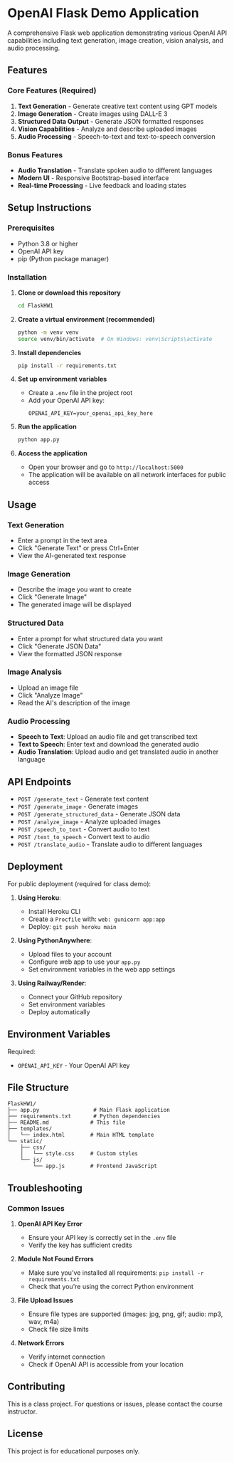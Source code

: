# OpenAI Flask Demo Application

A comprehensive Flask web application demonstrating various OpenAI API capabilities including text generation, image creation, vision analysis, and audio processing.

## Features

### Core Features (Required)
1. **Text Generation** - Generate creative text content using GPT models
2. **Image Generation** - Create images using DALL-E 3
3. **Structured Data Output** - Generate JSON formatted responses
4. **Vision Capabilities** - Analyze and describe uploaded images
5. **Audio Processing** - Speech-to-text and text-to-speech conversion

### Bonus Features
- **Audio Translation** - Translate spoken audio to different languages
- **Modern UI** - Responsive Bootstrap-based interface
- **Real-time Processing** - Live feedback and loading states

## Setup Instructions

### Prerequisites
- Python 3.8 or higher
- OpenAI API key
- pip (Python package manager)

### Installation

1. **Clone or download this repository**
   ```bash
   cd FlaskHW1
   ```

2. **Create a virtual environment (recommended)**
   ```bash
   python -m venv venv
   source venv/bin/activate  # On Windows: venv\Scripts\activate
   ```

3. **Install dependencies**
   ```bash
   pip install -r requirements.txt
   ```

4. **Set up environment variables**
   - Create a `.env` file in the project root
   - Add your OpenAI API key:
     ```
     OPENAI_API_KEY=your_openai_api_key_here
     ```

5. **Run the application**
   ```bash
   python app.py
   ```

6. **Access the application**
   - Open your browser and go to `http://localhost:5000`
   - The application will be available on all network interfaces for public access

## Usage

### Text Generation
- Enter a prompt in the text area
- Click "Generate Text" or press Ctrl+Enter
- View the AI-generated text response

### Image Generation
- Describe the image you want to create
- Click "Generate Image"
- The generated image will be displayed

### Structured Data
- Enter a prompt for what structured data you want
- Click "Generate JSON Data"
- View the formatted JSON response

### Image Analysis
- Upload an image file
- Click "Analyze Image"
- Read the AI's description of the image

### Audio Processing
- **Speech to Text**: Upload an audio file and get transcribed text
- **Text to Speech**: Enter text and download the generated audio
- **Audio Translation**: Upload audio and get translated audio in another language

## API Endpoints

- `POST /generate_text` - Generate text content
- `POST /generate_image` - Generate images
- `POST /generate_structured_data` - Generate JSON data
- `POST /analyze_image` - Analyze uploaded images
- `POST /speech_to_text` - Convert audio to text
- `POST /text_to_speech` - Convert text to audio
- `POST /translate_audio` - Translate audio to different languages

## Deployment

For public deployment (required for class demo):

1. **Using Heroku**:
   - Install Heroku CLI
   - Create a `Procfile` with: `web: gunicorn app:app`
   - Deploy: `git push heroku main`

2. **Using PythonAnywhere**:
   - Upload files to your account
   - Configure web app to use your `app.py`
   - Set environment variables in the web app settings

3. **Using Railway/Render**:
   - Connect your GitHub repository
   - Set environment variables
   - Deploy automatically

## Environment Variables

Required:
- `OPENAI_API_KEY` - Your OpenAI API key

## File Structure

```
FlaskHW1/
├── app.py                 # Main Flask application
├── requirements.txt       # Python dependencies
├── README.md             # This file
├── templates/
│   └── index.html        # Main HTML template
└── static/
    ├── css/
    │   └── style.css     # Custom styles
    └── js/
        └── app.js        # Frontend JavaScript
```

## Troubleshooting

### Common Issues

1. **OpenAI API Key Error**
   - Ensure your API key is correctly set in the `.env` file
   - Verify the key has sufficient credits

2. **Module Not Found Errors**
   - Make sure you've installed all requirements: `pip install -r requirements.txt`
   - Check that you're using the correct Python environment

3. **File Upload Issues**
   - Ensure file types are supported (images: jpg, png, gif; audio: mp3, wav, m4a)
   - Check file size limits

4. **Network Errors**
   - Verify internet connection
   - Check if OpenAI API is accessible from your location

## Contributing

This is a class project. For questions or issues, please contact the course instructor.

## License

This project is for educational purposes only.
